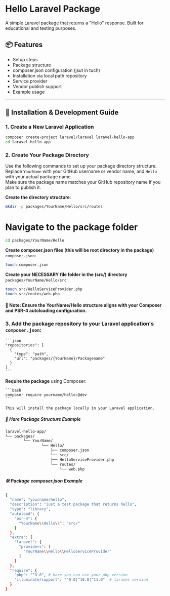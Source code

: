 # Hello Laravel Package

A simple Laravel package that returns a "Hello" response. Built for educational and testing purposes.

## 📦 Features

-   Setup steps
-   Package structure
-   composer.json configuration (jsut in tuch)
-   Installation via local path repository
-   Service provider
-   Vendor publish support
-   Example usage

---

## 🚀 Installation & Development Guide

### 1. Create a New Laravel Application

```bash
composer create-project laravel/laravel laravel-hello-app
cd laravel-hello-app
```

### 2. Create Your Package Directory

Use the following commands to set up your package directory structure.  
Replace `YourName` with your GitHub username or vendor name, and `Hello` with your actual package name.  
Make sure the package name matches your GitHub repository name if you plan to publish it.

**Create the directory structure**:

```bash
mkdir -p packages/YourName/Hello/src/routes
```

# Navigate to the package folder

```bash
cd packages/YourName/Hello
```

**Create composer.json files (this will be root directory in the package)** `composer.json`:

```bash
touch composer.json
```

**Create your NECESSARY file folder in the (src/) directory** `packages/YourName/Hello/src`:

```bash
touch src/HelloServiceProvider.php
touch src/routes/web.php
```

#### 📌 Note: Ensure the YourName/Hello structure aligns with your Composer and PSR-4 autoloading configuration.

### 3. Add the package repository to your Laravel application's `composer.json`:

    ```json
    "repositories": [
      {
        "type": "path",
        "url": "packages/{YourName}/Packagename"
      }
    ]
    ```

**Require the package** using Composer:

    ```bash
    composer require yourname/hello:@dev
    ```

    This will install the package locally in your Laravel application.

##### 📁 Hare Package Structure Example

```bash
laravel-hello-app/
└── packages/
        └── YourName/
                └── Hello/
                    ├── composer.json
                    └── src/
                    ├── HelloServiceProvider.php
                    └── routes/
                        └── web.php
```

##### 🛠️ Package composer.json Example

```bash
{
  "name": "yourname/hello",
  "description": "Just a test package that returns hello",
  "type": "library",
  "autoload": {
    "psr-4": {
      "YourName\\Hello\\": "src/"
    }
  },
  "extra": {
    "laravel": {
      "providers": [
        "YourName\\Hello\\HelloServiceProvider"
      ]
    }
  },
  "require": {
    "php": "^8.0", # hare you can use your php version
    "illuminate/support": "^9.0|^10.0|^11.0"  # laravel version
  }
}
```
